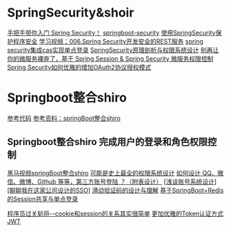 # SpringSecurity&shoir


[手把手带你入门 Spring Security！](https://www.cnblogs.com/lenve/p/11242055.html)
[springboot-security](https://www.cnblogs.com/guos/tag/springboot-security/)
[使用SpringSecurity保护程序安全](https://www.cnblogs.com/NameZZH/p/11457146.html)
[学习视频：006.Spring Security开发安全的REST服务](https://www.bilibili.com/video/av50683258/)
[spring security集成cas实现单点登录](https://www.cnblogs.com/ericling/p/11523975.html)
[SpringSecurity原理剖析与权限系统设计](https://www.cnblogs.com/fanzhidongyzby/p/11610334.html)
[别再让你的微服务裸奔了，基于 Spring Session & Spring Security 微服务权限控制](https://www.cnblogs.com/springforall/p/11762374.html)
[Spring Security如何优雅的增加OAuth2协议授权模式](https://www.cnblogs.com/zlt2000/p/13600371.html)
# Springboot整合shiro
[参考代码](https://github.com/smltq/spring-boot-demo/tree/master/shiro)
[参考资料：springBoot整合shiro](https://www.cnblogs.com/tqlin/p/11213666.html)
## Springboot整合shiro  完成用户的登录和角色权限控制
[黑马视频springBoot整合shiro](https://www.bilibili.com/video/av40342174/)
[可能是史上最全的权限系统设计](http://www.debugger.wiki/article/html/1562927247695739)
[如何设计 QQ、微信、微博、Github 等等，第三方账号登陆 ？（附表设计）](https://mp.weixin.qq.com/s?__biz=MzUxOTc4NjEyMw==&mid=2247484687&idx=1&sn=6537fcbdb39458462618c424812c0a5d&chksm=f9f51eebce8297fd2d0dfe09cb4f35444a515cb3416a24cb80999f0aa7f27bf879ed03b0cead&mpshare=1&scene=23&srcid=&sharer_sharetime=1565674146448&sharer_shareid=d812adcc01829f0f7f8fb06aea118511#rd)
[[浅谈账号系统设计](https://www.cnblogs.com/vandusty/p/11427451.html)]
[[聊聊我在这家公司设计的SSO](https://www.cnblogs.com/coderxx/p/11398712.html)]
[滑动验证码的设计与理解](https://www.cnblogs.com/top-housekeeper/p/11392439.html)
[基于SpringBoot+Redis的Session共享与单点登录](https://www.cnblogs.com/askmiw/p/11229437.html)

[程序员过关斩将--cookie和session的关系其实很简单](https://www.cnblogs.com/zhanlang/p/11407463.html)
[更加优雅的Token认证方式JWT](https://www.cnblogs.com/zhanlang/p/11442407.html)
